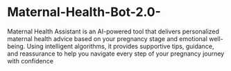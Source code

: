 # Maternal-Health-Bot-2.0-
Maternal Health Assistant is an AI-powered tool that delivers personalized maternal health advice based on your pregnancy stage and emotional well-being. Using intelligent algorithms, it provides supportive tips, guidance, and reassurance to help you navigate every step of your pregnancy journey with confidence
